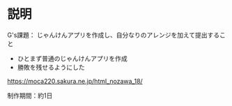 # 説明
G's課題：
じゃんけんアプリを作成し、自分なりのアレンジを加えて提出すること  


* ひとまず普通のじゃんけんアプリを作成
* 勝敗を残せるようにした


https://moca220.sakura.ne.jp/html_nozawa_18/

制作期間：約1日  
